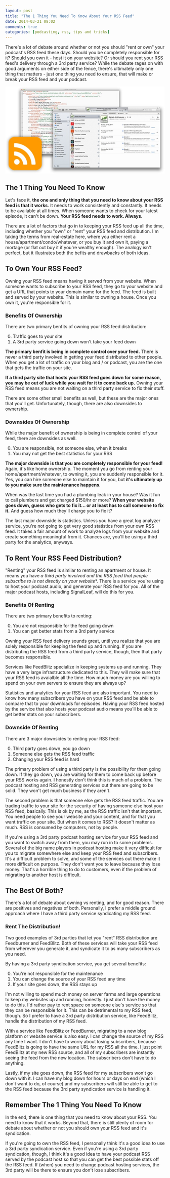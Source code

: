 ```yaml
---
layout: post
title: "The 1 Thing You Need To Know About Your RSS Feed"
date: 2014-03-21 08:02
comments: true
categories: [podcasting, rss, tips and tricks]
---
```


There's a lot of debate around whether or not you should "rent
or own" your podcast's RSS feed these days. Should you be
completely responsible for it? Should you own it - host it on 
your website? Or should you rent your RSS
feed's delivery through a 3rd party service? While the debate
rages on with good arguments on either side of the fence, there's
ultimately only one thing that matters - just one thing you
need to ensure, that will make or break your RSS feed and your
podcast.

<img src="/images/blog_posts/rss-icon-itunes.jpg" class="center">

<!-- more -->

## The 1 Thing You Need To Know

Let's face it, **the one and only thing that you need to know 
about your RSS feed is that it works**. It needs to work
consistently and constantly. It needs to be available at all
times. When someone wants to check for your latest episode,
it can't be down. **Your RSS feed needs to work. Always.**

There are a lot of factors that go in to keeping your RSS
feed up all the time, including whether you "own" or "rent"
your RSS feed and distribution. I'm taking the terms from 
real-estate here, where you either rent a 
house/apartment/condo/whatever, or you buy
it and own it, paying a mortage (or flat out buy it if you're
wealthy enough). The analogy isn't perfect, but it illustrates
both the befits and drawbacks of both ideas.

## To Own Your RSS Feed?

Owning your RSS feed means having it served from your website.
When someone wants to subscribe to your RSS feed, they go to
your website and get a URL that points to your domain name
for the feed. The feed is built and served by your website. This
is similar to owning a house. Once you own it, you're responsible
for it. 

### Benefits Of Ownership

There are two primary benfits of owning your RSS feed
distribution:

0. Traffic goes to your site
0. A 3rd party service going down won't take your feed down

**The primary benfit is being in complete control over your 
feed.** There is never a third party involved in getting your
feed distributed to other people. When you get a lot of traffic
on your blog and / or podcast, you are the one that gets the
traffic on your site. 

**If a third party site that hosts your
RSS feed goes down for some reason, you may be out of luck
while you wait for it to come back up.** Owning your RSS feed
means you are not waiting on a third party service to fix 
their stuff.

There are some other small benefits as well, but these are the
major ones that you'll get. Unfortunately, though, there are also 
downsides to ownership.  

### Downsides Of Ownership

While the major benefit of ownership is being in complete
control of your feed, there are downsides as well.

0. You are responsible, not someone else, when it breaks
0. You may not get the best statistics for your RSS

**The major downside is that you are
completely responsible for your feed!** Again, it's like home ownership. The moment you go from renting
your home/apartment/whatever, to owning it, you are suddenly
responsible for it. Yes, you can hire someone else to maintain
it for you, but **it's ultimately up to you make sure the
maintenance happens**.

When was the last time you had a plumbing leak in your house?
Was it fun to call plumbers and get charged $150/hr or more? 
**When your website goes down, guess who gets to fix it... or at
least has to call someone to fix it.** And guess how much they'll
charge you to fix it?

The last major downside is statistics. Unless you have a great
log analyzer service, you're not going to get very good statistics
from your own RSS feed. It takes a fair amount of work to 
analyze logs from your website and create something meaningful
from it. Chances are, you'll be using a third party for the
analytics, anyways. 

## To Rent Your RSS Feed Distribution?

"Renting" your RSS feed is similar to renting an apartment or
house. It means you have *a third party involved and the RSS
feed that people subscribe to is not directly on your website**.
There is a service you're using to host your podcast audio,
and generate your RSS feed for you. All of the major podcast
hosts, including SignalLeaf, will do this for you.

### Benefits Of Renting

There are two primary benefits to renting:

0. You are not responsible for the feed going down
0. You can get better stats from a 3rd party service

Owning your RSS feed delivery sounds great, until you realize
that you are solely responsible for keeping the feed up and
running. If you are distributing the RSS feed from a third party
service, though, then that party becomes responsible. 

Services
like FeedBlitz specialize in keeping systems up and running. They
have a very large infrastructure dedicated to this. They will
make sure that your RSS feed is avaialble all the time. How
much money are you willing to spend on your own servers to
ensure they are always up?  

Statistics and analytics for your RSS feed are also important.
You need to know how many subscribers you have on your RSS
feed and be able to compare that to your downloads for episodes.
Having your RSS feed hosted by the service that also hosts your
podcast audio means you'll be able to get better stats on your
subscribers.

### Downside Of Renting

There are 3 major downsides to renting your RSS feed:

0. Third party goes down, you go down
0. Someone else gets the RSS feed traffic
0. Changing your RSS feed is hard

The primary problem of using a third party is the possibility 
for them going down. If they go down, you are waiting for them
to come back up before your RSS works again. I honestly don't
think this is much of a problem. The podcast hosting and
RSS generating services out there are going to be solid. They
won't get much business if they aren't. 

The second problem is that someone else gets the RSS feed
traffic. You are trading traffic to your site for the security
of having someone else host your RSS feed, basically. This is
ok by me, as the RSS traffic isn't that important. You need
people to see your website and your content, and for that
you want traffic on your site. But when it comes to RSS? It
doesn't matter as much. RSS is consumed by computers, not by
people. 

If you're using a 3rd party podcast hosting service for your
RSS feed and you want to switch away from them, you may run
in to some problems. Several of the big name players in podcast
hosting make it very difficult for you to migrate somewhere
else and keep your RSS feed and subscribers. It's a difficult
problem to solve, and some of the services out there make it
more difficult on purpose. They don't want you to leave because
they lose money. That's a horrible thing to do to customers,
even if the problem of migrating to another host is difficult.

## The Best Of Both?

There's a lot of debate about owning vs renting, and for
good reason. There are positives and negatives of both. Personally,
I prefer a middle ground approach where I have a third party
service syndicating my RSS feed. 

### Rent The Distribution!

Two good examples of 3rd parties that let you "rent" RSS 
distribution are Feedburner and FeedBlitz. Both of these services
will take your RSS feed from wherever you generate it, and
syndicate it to as many subscribers as you need. 

By having a 3rd party syndication service, you get several
benefits:

0. You're not responsible for the maintenance
0. You can change the source of your RSS feed any time
0. If your site goes down, the RSS stays up

I'm not willing to spend much money on server farms and large
operations to keep my websites up and running, honestly. I just
don't have the money to do this. I'd rather pay to rent space 
on someone else's service so that they can be responsible 
for it. This can be detrimental to my RSS feed, though. So I
prefer to have a 3rd party distribution service, like FeedBlitz,
handle the distribution of my RSS feed.

With a service like FeedBlitz or FeedBurner, migrating to a new
blog platform or website service is also easy. I can change the
source of my RSS any time I want. I don't have to worry about
losing subscribers, because FeedBlitz is going to have the
same URL for my RSS all the time. I just point FeedBlitz at
my new RSS source, and all of my subscribers are instantly 
seeing the feed from the new location. The subscribers don't 
have to do anything. 

Lastly, if my site goes down, the RSS feed for my subscribers
won't go down with it. I can have my blog down for hours or
days on end (which I don't want to do, of course) and my 
subscribers will still be able to get to the RSS feed because
the 3rd party syndication service is handling it. 

## Remember The 1 Thing You Need To Know

In the end, there is one thing that you need to know about
your RSS. You need to know that it works. Beyond that, there
is still plenty of room for debate about
whether or not you should own your RSS feed and it's syndication.

If you're going to own the RSS feed, I personally think it's a 
good idea to use a 3rd party syndication service. Even if 
you're using a 3rd party syndication, though, I think it's a 
good idea to have your podcast RSS served by the podcast host 
so that you can get the best possible stats off the RSS feed. 
If (when) you need to change podcast hosting services, the 
3rd party will be there to ensure you don't lose subscribers.

